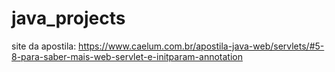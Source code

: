 # java_projects
site da apostila: https://www.caelum.com.br/apostila-java-web/servlets/#5-8-para-saber-mais-web-servlet-e-initparam-annotation
